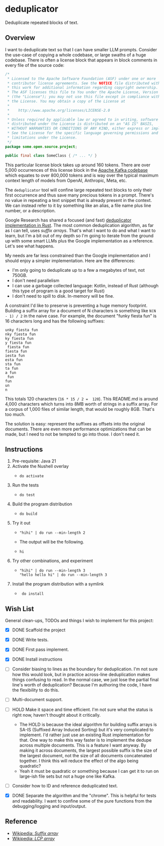 # deduplicator

Deduplicate repeated blocks of text.


## Overview

I want to deduplicate text so that I can have smaller LLM prompts. Consider the use-case of copying a whole codebase,
or large swaths of a huge codebase. There is often a license block that appears in block comments in every file of the
source code:

```java
/*
 * Licensed to the Apache Software Foundation (ASF) under one or more
 * contributor license agreements. See the NOTICE file distributed with
 * this work for additional information regarding copyright ownership.
 * The ASF licenses this file to You under the Apache License, Version 2.0
 * (the "License"); you may not use this file except in compliance with
 * the License. You may obtain a copy of the License at
 *
 *    http://www.apache.org/licenses/LICENSE-2.0
 *
 * Unless required by applicable law or agreed to in writing, software
 * distributed under the License is distributed on an "AS IS" BASIS,
 * WITHOUT WARRANTIES OR CONDITIONS OF ANY KIND, either express or implied.
 * See the License for the specific language governing permissions and
 * limitations under the License.
 */
package some.open.source.project;

public final class SomeClass { /* ... */ }
```

This particular license block takes up around 160 tokens. There are over 5,000 occurrences of this license block in the
[Apache Kafka codebase](https://github.com/apache/kafka) which equates to over 800,000 tokens and is way over the
typical maximum context length of models from OpenAI, Anthropic, Meta, etc.

The `deduplicator` tool will confine large repeated text blocks to only their first occurrence and thus save many
precious tokens in a prompt. There's no value in repeating a text snippet that is already present in the context. We can
instead refer to it by something like an alias, a file name plus line number, or a description.

Google Research has shared a focused (and fast) [deduplicator implementation in Rust](https://github.com/google-research/deduplicate-text-datasets).
The most common deduplication algorithm, as far as I can tell, uses _suffix arrays_. That's what I want to do and what I
want to learn, but I'm a bit out of my depth so I'm going to iterate from the ground up with some smart LLMs plus the
Google implementation as a reference. Let's see what happens.

My needs are far less constrained than the Google implementation and I should enjoy a simpler implementation. Here are
the differences:

* I'm only going to deduplicate up to a few a megabytes of text, not 750GB.
* I don't need parallelism
* I can use a garbage collected language: Kotlin, instead of Rust (although this type of program is a good target for Rust)
* I don't need to spill to disk. In-memory will be fine.

A constraint I'd like to preserve is preventing a huge memory footprint. Building a suffix array for a document
of N characters is something like `N(N - 1) / 2` in the naive case. For example, the document "funky fiesta fun" is 16
characters long and has the following suffixes:

```text
unky fiesta fun
nky fiesta fun
ky fiesta fun
y fiesta fun
 fiesta fun
fiesta fun
iesta fun
esta fun
sta fun
ta fun
a fun
 fun
fun
un
n
```

This totals 120 characters (`16 * 15 / 2 =  120`). This README.md is around 4,000 characters which turns into 8MB worth
of strings in a suffix array. For a corpus of 1,000 files of similar length, that would be roughly 8GB. That's too much.  

The solution is easy: represent the suffixes as offsets into the original documents. There are even more performance
optimizations that can be made, but I need to not be tempted to go into those. I don't need it.


## Instructions

1. Pre-requisite: Java 21
2. Activate the Nushell overlay
   * ```nushell
     do activate
     ```
3. Run the tests
   * ```nushell
     do test
     ```
4. Build the program distribution
   * ```nushell
     do build
     ```
5. Try it out
   * ```nushell
     "hihi" | do run --min-length 2
     ```
   * The output will be the following.
   * ```text
     hi
     ```
6. Try other combinations, and experiment
   * ```nushell
     "hihi" | do run --min-length 3
     "hello hello hi" | do run --min-length 3
     ```
7. Install the program distribution with a symlink
   * ```nushell
      do install
      ```


## Wish List

General clean-ups, TODOs and things I wish to implement for this project:

* [x] DONE Scaffold the project
* [x] DONE Write tests.
* [x] DONE First pass implement.
* [x] DONE Install instructions
* [ ] Consider biasing to lines as the boundary for deduplication. I'm not sure how this would look, but in practice
  across-line deduplication makes things confusing to read. In the normal case, we just lose the partial final line's
  worth of deduplication? Because I'm authoring the code, I have the flexibility to do this.
* [ ] Multi-document support.
* [ ] HOLD Make it space and time efficient. I'm not sure what the status is right now, haven't thought about it critically.
   * The HOLD is because the ideal algorithm for building suffix arrays is SA-IS (Suffixed Array Induced Sorting) but
     it's very complicated to implement. I'd rather just use an existing Rust implementation for that. One way to make
     this way faster is to implement the dedupe across multiple documents. This is a feature I want anyway. By making it
     across documents, the largest possible suffix is the size of the largest document, not the size of all documents
     concatenated together. I think this will reduce the effect of the algo being quadratic?
    * Yeah it must be quadratic or something because I can get it to run on large-ish file sets but not a huge one like
     Kafka.
* [ ] Consider how to ID and reference deduplicated text.
* [x] DONE Separate the algorithm and the "chrome". This is helpful for tests and readability. I want to confine some of the
  pure functions from the debugging/logging and input/output.


## Reference

* [Wikipedia: *Suffix array*](https://en.wikipedia.org/wiki/Suffix_array)
* [Wikipedia: *LCP array*](https://en.wikipedia.org/wiki/LCP_array)
